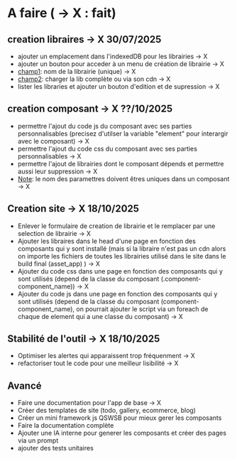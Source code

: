 # A faire ( -> X : fait)

## creation libraires -> X 30/07/2025

- ajouter un emplacement dans l'indexedDB pour les librairies -> X
- ajouter un bouton pour acceder à un menu de création de librairie -> X
- <u>champ1</u>: nom de la librairie (unique) -> X
- <u>champ2</u>: charger la lib complète ou via son cdn -> X
- lister les libraries et ajouter un bouton d'edition et de supression -> X

## creation composant -> X ??/10/2025

- permettre l'ajout du code js du composant avec ses parties personnalisables (precisez d'utilser la variable "element" pour interargir avec le composant) -> X
- permettre l'ajout du code css du composant avec ses parties personnalisables -> X
- permettre l'ajout de librairies dont le composant dépends et permettre aussi leur suppression -> X
- <u>Note</u>: le nom des paramettres doivent êtres uniques dans un composant -> X

## Creation site -> X 18/10/2025

- Enlever le formulaire de creation de librairie et le remplacer par une selection de librairie -> X
- Ajouter les libraires dans le head d'une page en fonction des composants qui y sont installé (mais si la libraire n'est pas un cdn alors on importe les fichiers de toutes les librairies utilisé dans le site dans le build final (asset_app) ) -> X
- Ajouter du code css dans une page en fonction des composants qui y sont utilisés (depend de la classe du composant (.component-component_name)) -> X
- Ajouter du code js dans une page en fonction des composants qui y sont utilisés (depend de la classe du composant (component-component_name), on pourrait ajouter le script via un foreach de chaque de element qui a une classe du composant) -> X

## Stabilité de l'outil -> X 18/10/2025

- Optimiser les alertes qui apparaissent trop fréquenment -> X
- refactoriser tout le code pour une meilleur lisibilité -> X

## Avancé

- Faire une documentation pour l'app de base -> X
- Créer des templates de site (todo, gallery, ecommerce, blog)
- Créer un mini framework js QSWSB pour mieux gerer les composants
- Faire la documentation complète
- Ajouter une IA interne pour generer les composants et créer des pages via un prompt
- ajouter des tests unitaires
